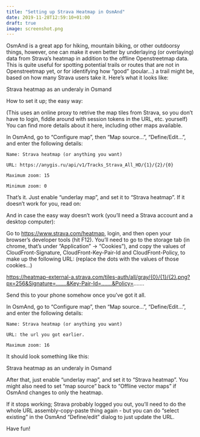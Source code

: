 ```yaml
---
title: "Setting up Strava Heatmap in OsmAnd"
date: 2019-11-28T12:59:10+01:00
draft: true
image: screenshot.png
---
```



OsmAnd is a great app for hiking, mountain biking, or other outdoorsy things, however, one can make it even better by underlaying (or overlaying) data from Strava’s heatmap in addition to the offline Openstreetmap data. This is quite useful for spotting potential trails or routes that are not in Openstreetmap yet, or for identifying how “good” (poular…) a trail might be, based on how many Strava users take it. Here’s what it looks like:

Strava heatmap as an underaly in Osmand

How to set it up; the easy way:

(This uses an online proxy to retrive the map tiles from Strava, so you don’t have to login, fiddle around with session tokens in the URL, etc. yourself) You can find more details about it here, including other maps available.

In OsmAnd, go to “Configure map”, then “Map source…”, “Define/Edit…”, and enter the following details:

    Name: Strava heatmap (or anything you want)

    URL: https://anygis.ru/api/v1/Tracks_Strava_All_HD/{1}/{2}/{0}

    Maximum zoom: 15

    Minimum zoom: 0

That’s it. Just enable “underlay map”, and set it to “Strava heatmap”. If it doesn’t work for you, read on:

And in case the easy way doesn’t work (you’ll need a Strava account and a desktop computer):

Go to https://www.strava.com/heatmap, login, and then open your browser’s developer tools (hit F12). You’ll need to go to the storage tab (in chrome, that’s under “Application” -> “Cookies”), and copy the values of CloudFront-Signature, CloudFront-Key-Pair-Id and CloudFront-Policy, to make up the following URL: (replace the dots with the values of those cookies…)

https://heatmap-external-a.strava.com/tiles-auth/all/gray/{0}/{1}/{2}.png?px=256&Signature=.......&Key-Pair-Id=.......&Policy=.......

Send this to your phone somehow once you’ve got it all.

In OsmAnd, go to “Configure map”, then “Map source…”, “Define/Edit…”, and enter the following details:

    Name: Strava heatmap (or anything you want)

    URL: the url you got earlier.

    Maximum zoom: 16

It should look something like this:

Strava heatmap as an underaly in Osmand

After that, just enable “underlay map”, and set it to “Strava heatmap”. You might also need to set “map source” back to “Offline vector maps” if OsmAnd changes to only the heatmap.

If it stops working; Strava probably logged you out, you’ll need to do the whole URL assembly-copy-paste thing again - but you can do “select existing” in the OsmAnd “Define/edit” dialog to just update the URL.

Have fun!
